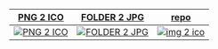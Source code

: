 
| [PNG 2 ICO](https://github.com/suministros-game/png2ico) | [FOLDER 2 JPG](https://github.com/suministros-game/folder2jpg) | [repo](https://github.com/suministros-game/png2ico) |
|-------------|-------------|-------------|
| [![PNG 2 ICO](https://github.com/suministros-game/png2ico/blob/main/favicon.png?raw=true)](https://github.com/suministros-game/png2ico) | [![FOLDER 2 JPG](https://github.com/suministros-game/folder2jpg/blob/main/favicon.png?raw=true)](https://github.com/suministros-game/folder2jpg) | [![img 2 ico](https://github.com/suministros-game/png2ico/blob/main/favicon.png?raw=true)](https://github.com/suministros-game/png2ico) |
